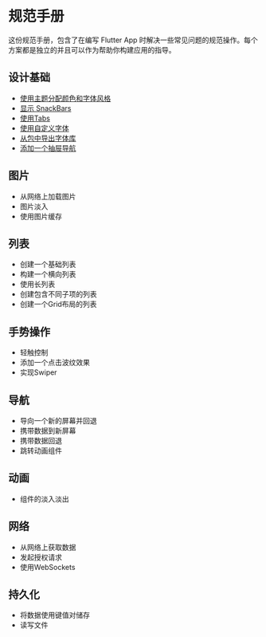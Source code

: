 # 规范手册

这份规范手册，包含了在编写 Flutter App 时解决一些常见问题的规范操作。每个方案都是独立的并且可以作为帮助你构建应用的指导。

## 设计基础

* [使用主题分配颜色和字体风格](/shi-pu/she-ji-ji-chu/shi-yong-zhu-ti-fen-pei-yan-se-he-zi-ti-feng-ge.md)
* [显示 SnackBars](/shi-pu/she-ji-ji-chu/xian-shi-snackbars.md)
* [使用Tabs](/shi-pu/she-ji-ji-chu/shi-yong-tabs.md)
* [使用自定义字体](/shi-pu/she-ji-ji-chu/shi-yong-zi-ding-yi-zi-ti.md)
* [从包中导出字体库](/shi-pu/she-ji-ji-chu/cong-bao-zhong-dao-chu-zi-ti-ku.md)
* [添加一个抽屉导航](/shi-pu/she-ji-ji-chu/tian-jia-yi-ge-chou-ti-dao-hang.md)

## 图片

* 从网络上加载图片
* 图片淡入
* 使用图片缓存

## 列表

* 创建一个基础列表
* 构建一个横向列表
* 使用长列表
* 创建包含不同子项的列表
* 创建一个Grid布局的列表

## 手势操作

* 轻触控制
* 添加一个点击波纹效果
* 实现Swiper

## 导航

* 导向一个新的屏幕并回退
* 携带数据到新屏幕
* 携带数据回退
* 跳转动画组件

## 动画

* 组件的淡入淡出

## 网络

* 从网络上获取数据
* 发起授权请求
* 使用WebSockets

## 持久化

* 将数据使用键值对储存
* 读写文件



